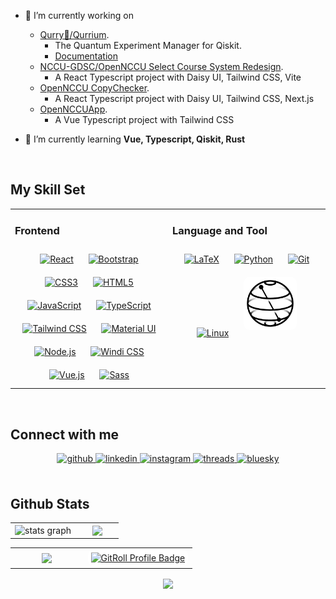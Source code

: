 - 🔭 I’m currently working on

  - [Qurry🍛/Qurrium](https://github.com/harui2019/qurrium).
    - The Quantum Experiment Manager for Qiskit.
    - [Documentation](https://docs.qurrium.org)
  - [NCCU-GDSC/OpenNCCU Select Course System Redesign](https://course.opennccu.com/).
    - A React Typescript project with Daisy UI, Tailwind CSS, Vite
  - [OpenNCCU CopyChecker](https://help.opennccu.com/).
    - A React Typescript project with Daisy UI, Tailwind CSS, Next.js
  - [OpenNCCUApp](https://opennccu.com).
    - A Vue Typescript project with Tailwind CSS

- 🌱 I’m currently learning **Vue, Typescript, Qiskit, Rust**

<br/>

## My Skill Set

<table><tr><td valign="top" width="50%">

### Frontend

<div align="center">  
<a href="https://reactjs.org/" target="_blank"><img style="margin: 10px" src="https://profilinator.rishav.dev/skills-assets/react-original-wordmark.svg" alt="React" height="50" /></a>  
<a href="https://getbootstrap.com/docs/3.4/javascript/" target="_blank"><img style="margin: 10px" src="https://profilinator.rishav.dev/skills-assets/bootstrap-plain.svg" alt="Bootstrap" height="50" /></a>  
<a href="https://www.w3schools.com/css/" target="_blank"><img style="margin: 10px" src="https://profilinator.rishav.dev/skills-assets/css3-original-wordmark.svg" alt="CSS3" height="50" /></a>  
<a href="https://en.wikipedia.org/wiki/HTML5" target="_blank"><img style="margin: 10px" src="https://profilinator.rishav.dev/skills-assets/html5-original-wordmark.svg" alt="HTML5" height="50" /></a>  
<a href="https://www.javascript.com/" target="_blank"><img style="margin: 10px" src="https://profilinator.rishav.dev/skills-assets/javascript-original.svg" alt="JavaScript" height="50" /></a>  
<a href="https://www.typescriptlang.org/" target="_blank"><img style="margin: 10px" src="https://profilinator.rishav.dev/skills-assets/typescript-original.svg" alt="TypeScript" height="50" /></a>  
<a href="https://www.tailwindcss.com/" target="_blank"><img style="margin: 10px" src="https://profilinator.rishav.dev/skills-assets/tailwindcss.svg" alt="Tailwind CSS" height="50" /></a>  
<a href="https://mui.com/" target="_blank"><img style="margin: 10px" src="https://profilinator.rishav.dev/skills-assets/mui.png" alt="Material UI" height="50" /></a>  
<a href="https://nodejs.org/" target="_blank"><img style="margin: 10px" src="https://profilinator.rishav.dev/skills-assets/nodejs-original-wordmark.svg" alt="Node.js" height="50" /></a>  
<a href="https://www.windicss.org/" target="_blank"><img style="margin: 10px" src="https://profilinator.rishav.dev/skills-assets/windicss.svg" alt="Windi CSS" height="50" /></a>  
<a href="https://vuejs.org/" target="_blank"><img style="margin: 10px" src="https://profilinator.rishav.dev/skills-assets/vuejs-original-wordmark.svg" alt="Vue.js" height="50" /></a>  
<a href="https://sass-lang.com/" target="_blank"><img style="margin: 10px" src="https://profilinator.rishav.dev/skills-assets/sass-original.svg" alt="Sass" height="50" /></a>
</div>

</td><td valign="top" width="50%">

### Language and Tool

<div align="center">  
<a href="https://www.latex-project.org/" target="_blank"><img style="margin: 10px" src="https://profilinator.rishav.dev/skills-assets/latex.png" alt="LaTeX" height="75" /></a>  
<a href="https://www.python.org/" target="_blank"><img style="margin: 10px" src="https://profilinator.rishav.dev/skills-assets/python-original.svg" alt="Python" height="75" /></a>  
<a href="https://github.com/" target="_blank"><img style="margin: 10px" src="https://profilinator.rishav.dev/skills-assets/git-scm-icon.svg" alt="Git" height="75" /></a>  
<a href="https://www.linux.org/" target="_blank"><img style="margin: 10px" src="https://profilinator.rishav.dev/skills-assets/linux-original.svg" alt="Linux" height="75" /></a>  
<a href="https://qiskit.org/" target="_blank"><img style="margin: 10px; background-color: white; padding: 5px; border-radius: 10px;" src="https://raw.githubusercontent.com/Qiskit/qiskit.org/main/public/images/qiskit-logo.png" alt="Qiskit" height="75" /></a>
</div>

</td></tr></table>

<br/>

## Connect with me

<div align="center">
<a href="https://github.com/harui2019" target="_blank">
<img src="https://img.shields.io/badge/github-%2324292e.svg?&style=for-the-badge&logo=github&logoColor=white" alt="github" style="margin-bottom: 5px;" />
</a>
<a href="https://linkedin.com/in/harui2019" target="_blank">
<img src="https://img.shields.io/badge/linkedin-%231E77B5.svg?&style=for-the-badge&logo=linkedin&logoColor=white" alt="linkedin" style="margin-bottom: 5px;" />
</a>
<a href="https://instagram.com/harui_2019" target="_blank">
<img src="https://img.shields.io/badge/instagram-%23000000.svg?&style=for-the-badge&logo=instagram&logoColor=white" alt="instagram" style="margin-bottom: 5px;" />
</a>
<a href="https://threads.net/harui_2019" target="_blank">
<img src="https://img.shields.io/badge/Threads-000000?&style=for-the-badge&logo=Threads&logoColor=white" alt="threads" style="margin-bottom: 5px;" />
</a>
<a href="https://bsky.app/profile/harui2019.qurrium.org" target="_blank">
<img src="https://img.shields.io/badge/-Bluesky-3686f7?&style=for-the-badge&logo=bluesky&logoColor=white" alt="bluesky" style="margin-bottom: 5px;" />
</a>
</div>

<br/>

## Github Stats

<table ><tr><td valign="center" width="60%">

<div align="center"><img src="https://github-readme-stats.vercel.app/api?hide_title=false&hide_rank=false&show_icons=true&include_all_commits=true&count_private=true&disable_animations=false&card_width=550&border_radius=6&theme=tokyonight&locale=en&hide_border=true&custom_title=Milestone&username=harui2019" width="100%" alt="stats graph" align="center" /></div>

</td><td valign="center" width="40%">
<div align="center" ><img src="https://github-readme-stats.vercel.app/api/top-langs/?username=harui2019&hide_border=true&layout=compact&hide=Jupyter+Notebook&theme=tokyonight&card_width=320&border_radius=6" width="100%" align="center" /></div>

</td></tr></table>

<table><tr>
<td valign="center" width="40%">
<div align="center" ><img src="https://github-readme-stats.vercel.app/api/top-langs/?username=harui2019&hide_border=true&layout=compact&theme=tokyonight&card_width=320&border_radius=6" width="100%" align="center" /></div>

</td>
<td valign="center" width="60%">
<div align="center" style="background-color: white; padding: 5px; border-radius: 10px;" >
<a href="https://gitroll.io/profile/u5vCSsZUOnYZ3BNqdyIzV4j1z1ey2" target="_blank"><img src="https://gitroll.io/api/badges/profiles/v1/u5vCSsZUOnYZ3BNqdyIzV4j1z1ey2" alt="GitRoll Profile Badge"/></a>
</div>

</td>
</tr></table>

<div align="center">
<img src="https://komarev.com/ghpvc/?username=harui2019&&style=for-the-badge&color=orange" align="center" />
</div>
